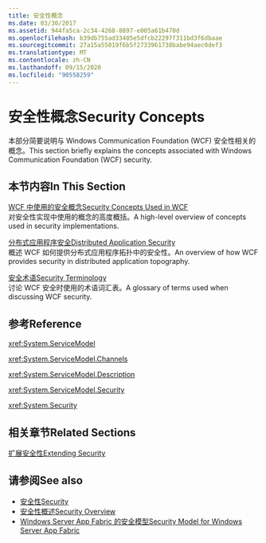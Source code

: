 ```yaml
---
title: 安全性概念
ms.date: 03/30/2017
ms.assetid: 944fa5ca-2c34-4268-8897-e005a61b470d
ms.openlocfilehash: b39db755ad33405e5dfcb22297f311bd3f6dbaae
ms.sourcegitcommit: 27a15a55019f6b5f2733961738babe94aec0def3
ms.translationtype: MT
ms.contentlocale: zh-CN
ms.lasthandoff: 09/15/2020
ms.locfileid: "90558259"
---
```

# <a name="security-concepts"></a><span data-ttu-id="5d525-102">安全性概念</span><span class="sxs-lookup"><span data-stu-id="5d525-102">Security Concepts</span></span>
<span data-ttu-id="5d525-103">本部分简要说明与 Windows Communication Foundation (WCF) 安全性相关的概念。</span><span class="sxs-lookup"><span data-stu-id="5d525-103">This section briefly explains the concepts associated with Windows Communication Foundation (WCF) security.</span></span>  
  
## <a name="in-this-section"></a><span data-ttu-id="5d525-104">本节内容</span><span class="sxs-lookup"><span data-stu-id="5d525-104">In This Section</span></span>  
 [<span data-ttu-id="5d525-105">WCF 中使用的安全概念</span><span class="sxs-lookup"><span data-stu-id="5d525-105">Security Concepts Used in WCF</span></span>](security-concepts-used-in-wcf.md)  
 <span data-ttu-id="5d525-106">对安全性实现中使用的概念的高度概括。</span><span class="sxs-lookup"><span data-stu-id="5d525-106">A high-level overview of concepts used in security implementations.</span></span>  
  
 [<span data-ttu-id="5d525-107">分布式应用程序安全</span><span class="sxs-lookup"><span data-stu-id="5d525-107">Distributed Application Security</span></span>](distributed-application-security.md)  
 <span data-ttu-id="5d525-108">概述 WCF 如何提供分布式应用程序拓扑中的安全性。</span><span class="sxs-lookup"><span data-stu-id="5d525-108">An overview of how WCF provides security in distributed application topography.</span></span>  
  
 [<span data-ttu-id="5d525-109">安全术语</span><span class="sxs-lookup"><span data-stu-id="5d525-109">Security Terminology</span></span>](wcf-security-terminology.md)  
 <span data-ttu-id="5d525-110">讨论 WCF 安全时使用的术语词汇表。</span><span class="sxs-lookup"><span data-stu-id="5d525-110">A glossary of terms used when discussing WCF security.</span></span>  
  
## <a name="reference"></a><span data-ttu-id="5d525-111">参考</span><span class="sxs-lookup"><span data-stu-id="5d525-111">Reference</span></span>  
 <xref:System.ServiceModel>  
  
 <xref:System.ServiceModel.Channels>  
  
 <xref:System.ServiceModel.Description>  
  
 <xref:System.ServiceModel.Security>  
  
 <xref:System.Security>  
  
## <a name="related-sections"></a><span data-ttu-id="5d525-112">相关章节</span><span class="sxs-lookup"><span data-stu-id="5d525-112">Related Sections</span></span>  
 [<span data-ttu-id="5d525-113">扩展安全性</span><span class="sxs-lookup"><span data-stu-id="5d525-113">Extending Security</span></span>](../extending/extending-security.md)  
  
## <a name="see-also"></a><span data-ttu-id="5d525-114">请参阅</span><span class="sxs-lookup"><span data-stu-id="5d525-114">See also</span></span>

- [<span data-ttu-id="5d525-115">安全性</span><span class="sxs-lookup"><span data-stu-id="5d525-115">Security</span></span>](security.md)
- [<span data-ttu-id="5d525-116">安全性概述</span><span class="sxs-lookup"><span data-stu-id="5d525-116">Security Overview</span></span>](security-overview.md)
- <span data-ttu-id="5d525-117">[Windows Server App Fabric 的安全模型](/previous-versions/appfabric/ee677202(v=azure.10))</span><span class="sxs-lookup"><span data-stu-id="5d525-117">[Security Model for Windows Server App Fabric](/previous-versions/appfabric/ee677202(v=azure.10))</span></span>
